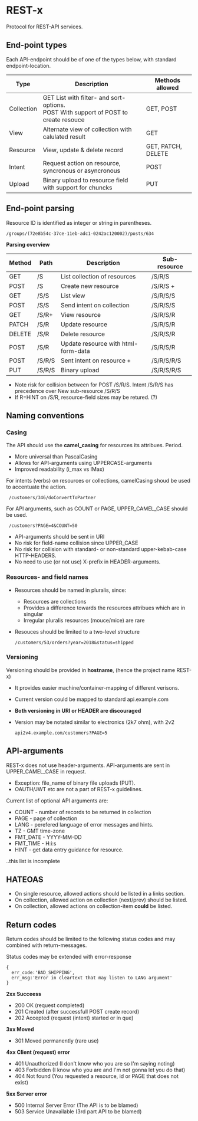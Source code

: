 # REST-x
Protocol for REST-API services.

## End-point types
Each API-endpoint should be of one of the types below, with standard endpoint-location.

| Type        | Description                                                                                | Methods allowed     |
| ----------- | ------------------------------------------------------------------------------------------ | ------------------- |
| Collection  | GET List with filter- and sort-options.<br>POST With support of POST to create resouce     | GET, POST           |
| View        | Alternate view of collection with calulated result                                         | GET                 |
| Resource    | View, update & delete record                                                               | GET, PATCH, DELETE  |
| Intent      | Request action on resource, syncronous or asyncronous                                      | POST                |
| Upload      | Binary upload to resource field with support for chuncks                                   | PUT                 |

## End-point parsing
Resource ID is identified as integer or string in parentheses.

    /groups/(72e8b54c-37ce-11eb-adc1-0242ac120002)/posts/634

**Parsing overview**

| Method | Path        | Description                                  | Sub-resource           |
| ------ | ----------- | -------------------------------------------- | ---------------------- |
| GET    | /S          | List collection of resources                 | /S/R/S                 |
| POST   | /S          | Create new resource                          | /S/R/S +               |
| GET    | /S/S        | List view                                    | /S/R/S/S               |
| POST   | /S/S        | Send intent on collection                    | /S/R/S/S               |
| GET    | /S/R+       | View resource                                | /S/R/S/R               |
| PATCH  | /S/R        | Update resource                              | /S/R/S/R               |
| DELETE | /S/R        | Delete resource                              | /S/R/S/R               |
| POST   | /S/R        | Update resource with html-form-data          | /S/R/S/R               |
| POST	 | /S/R/S	   | Sent intent on resource +                    | /S/R/S/R/S             |
| PUT    | /S/R/S      | Binary upload                                | /S/R/S/R/S             |

+ Note risk for collision between for POST /S/R/S. Intent /S/R/S has precedence over New sub-resource /S/R/S
+ If R=HINT on /S/R, resource-field sizes may be retured. (?)

## Naming conventions

### Casing
The API should use the **camel_casing** for resources its attribues. Period.
* More universal than PascalCasing
* Allows for API-arguments using UPPERCASE-arguments
* Improved readability (i_max vs IMax)

For intents (verbs) on resources or collections, camelCasing shoud be used to accentuate the action.

     /customers/346/doConvertToPartner

For API arguments, such as COUNT or PAGE, UPPER_CAMEL_CASE should be used.
    
     /customers?PAGE=4&COUNT=50

- API-arguments should be sent in URI
- No risk for field-name collision since UPPER_CASE
- No risk for collision with standard- or non-standard upper-kebab-case HTTP-HEADERS.
- No need to use (or not use) X-prefix in HEADER-arguments.

### Resources- and field names
- Resources should be named in pluralis, since:
  - Resources are collections
  - Provides a difference towards the resources attribues which are in singular
  - Irregular pluralis resources (mouce/mice) are rare
- Resouces should be limited to a two-level structure

      /customers/53/orders?year=2018&status=shipped

### Versioning
Versioning should be provided in **hostname**, (hence the project name REST-x)
- It provides easier machine/container-mapping of different verisons.
- Current version could be mapped to standard api.example.com
- **Both versioning in URI or HEADER are discouraged**
- Version may be notated similar to electronics (2k7 ohm), with 2v2

      api2v4.example.com/customers?PAGE=5

## API-arguments
REST-x does not use header-arguments. API-arguments are sent in UPPER_CAMEL_CASE in request.
- Exception: file_name of binary file uploads (PUT).
- OAUTH/JWT etc are not a part of REST-x guidelines.

Current list of optional API arguments are:
- COUNT - number of records to be returned in collection
- PAGE - page of collection
- LANG - perefered language of error messages and hints.
- TZ - GMT time-zone
- FMT_DATE - YYYY-MM-DD
- FMT_TIME - H:i:s
- HINT - get data entry guidance for resource.

..this list is incomplete

## HATEOAS
- On single resource, allowed actions should be listed in a links section.
- On collection, allowed action on collection (next/prev) should be listed.
- On collection, allowed actions on collection-item **could** be listed.

## Return codes
Return codes should be limited to the following status codes and may combined with return-messages.

Status codes may be extended with error-response

    {
      err_code:'BAD_SHIPPING',
      err_msg:'Error in cleartext that may listen to LANG argument'
    }

**2xx Succeess**
- 200 OK (request completed)
- 201 Created (after successfull POST create record)
- 202 Accepted (request (intent) started or in que)

**3xx Moved** 
- 301 Moved permanently (rare use)

**4xx Client (request) error**
- 401 Unauthorized (I don't know who you are so I'm saying noting)
- 403 Forbidden (I know who you are and I'm not gonna let you do that)
- 404 Not found (You requested a resource, id or PAGE that does not exist)

**5xx Server error**
- 500 Internal Server Error (The API is to be blamed)
- 503 Service Unavailable (3rd part API to be blamed)
